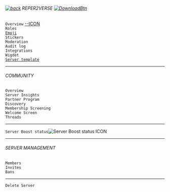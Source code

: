 ###### [![back](https://cdn.discordapp.com/emojis/887168885747511396?size=16)](https://reper2.github.io/Downloadable-Files/discord/guilds) REPER2VERSE [![DownloadBtn](https://cdn.discordapp.com/emojis/885670815725674527.png?size=16)](https://raw.githubusercontent.com/Reper2/Downloadable-Files/master/discord/guilds/771861170256085023.md)

`Overview` [--ICON](https://cdn.discordapp.com/icons/771861170256085023/c6e18289481896794fb9c7ef70427045.png?size=4096)  
`Roles`  
[`Emoji`](https://reper2.github.io/Downloadable-Files/discord/guilds/771861170256085023/emoji)  
`Stickers`  
`Moderation`  
`Audit log`  
`Integrations`  
`Wigdet`  
[`Server template`](https://reper2.github.io/Downloadable-Files/discord/guilds/771861170256085023/server-template)

---  
###### COMMUNITY  
`Overview`  
`Server Insights`  
`Partner Program`  
`Discovery`  
`Membership Screening`  
`Welcome Screen`  
`Threads`

---  
`Server Boost status`![Server Boost status ICON](https://cdn.discordapp.com/emojis/887264800147640320.png?size=16)

---  
###### SERVER MANAGEMENT  
`Members`  
`Invites`  
`Bans`

---  
`Delete Server`  
